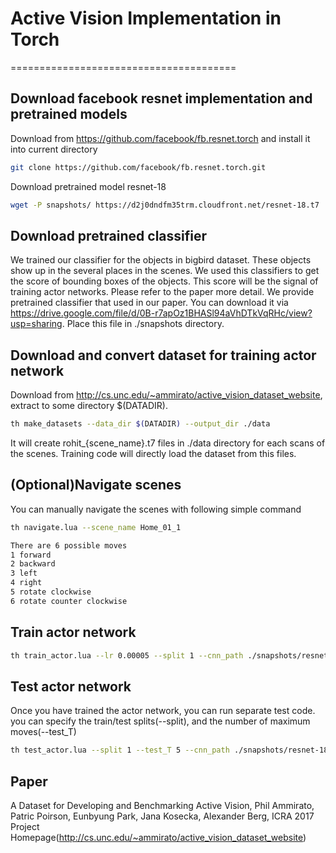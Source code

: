 # Active Vision Implementation in Torch
=======================================

## Download facebook resnet implementation and pretrained models
Download from https://github.com/facebook/fb.resnet.torch and install it into current directory
```bash
git clone https://github.com/facebook/fb.resnet.torch.git
```

Download pretrained model resnet-18
```bash
wget -P snapshots/ https://d2j0dndfm35trm.cloudfront.net/resnet-18.t7
```

## Download pretrained classifier
We trained our classifier for the objects in bigbird dataset. These objects show up in the several places in the scenes. We used this classifiers to get the score of bounding boxes of the objects. This score will be the signal of training actor networks. Please refer to the paper more detail. We provide pretrained classifier that used in our paper. You can download it via https://drive.google.com/file/d/0B-r7apOz1BHASl94aVhDTkVqRHc/view?usp=sharing. Place this file in ./snapshots directory.

## Download and convert dataset for training actor network
Download from http://cs.unc.edu/~ammirato/active_vision_dataset_website, extract to some directory $(DATADIR). 
```bash
th make_datasets --data_dir $(DATADIR) --output_dir ./data
```
It will create rohit_{scene_name}.t7 files in ./data directory for each scans of the scenes. Training code will directly load the dataset from this files.

## (Optional)Navigate scenes
You can manually navigate the scenes with following simple command
```bash
th navigate.lua --scene_name Home_01_1
```
```bash
There are 6 possible moves
1 forward
2 backward
3 left
4 right
5 rotate clockwise
6 rotate counter clockwise
```

## Train actor network
```bash
th train_actor.lua --lr 0.00005 --split 1 --cnn_path ./snapshots/resnet-18.t7
```

## Test actor network
Once you have trained the actor network, you can run separate test code. you can specify the train/test splits(--split), and the number of maximum moves(--test_T)
```bash
th test_actor.lua --split 1 --test_T 5 --cnn_path ./snapshots/resnet-18.t7 2>&1 | tee split1.log
```

## Paper
A Dataset for Developing and Benchmarking Active Vision, Phil Ammirato, Patric Poirson, Eunbyung Park, Jana Kosecka, Alexander Berg, ICRA 2017
Project Homepage(http://cs.unc.edu/~ammirato/active_vision_dataset_website)
